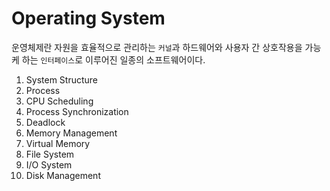 # Operating System
운영체제란 자원을 효율적으로 관리하는 `커널`과 하드웨어와 사용자 간 상호작용을 가능케 하는 `인터페이스`로 이루어진 일종의 소프트웨어이다.

1. System Structure
2. Process
3. CPU Scheduling
4. Process Synchronization
5. Deadlock
6. Memory Management
7. Virtual Memory
8. File System
9. I/O System
10. Disk Management
